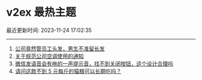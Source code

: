 # v2ex 最热主题

最近更新时间: 2023-11-24 17:02:35

--- 
1. [公司竟然管员工头发，男生不准留长发](https://www.v2ex.com/t/994700) 
2. [关于规范公司空调使用的通知](https://www.v2ex.com/t/994729) 
3. [微信发语音会有咻的一声提示音，找不到关闭按钮，这个设计合理吗](https://www.v2ex.com/t/994696) 
4. [请问这款不到 5 元每斤的猫粮可以长期吃吗？](https://www.v2ex.com/t/994738) 
